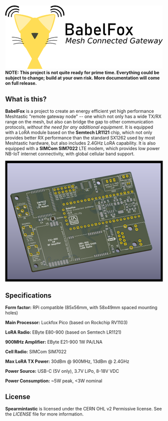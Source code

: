 ![BabelFox logo](logo/babelfox-text-sm.png)
**NOTE: This project is not quite ready for prime time. Everything could be subject to change; build at your own risk. More documentation will come on full release.**

## What is this?
**BabelFox** is a project to create an energy efficient yet high performance Meshtastic "remote gateway node" -- one which not only has a wide TX/RX range on the mesh, but also can bridge the gap to other communication protocols, *without the need for any additional equipment*. It is equipped with a LoRA module based on the **Semtech LR1121** chip, which not only provides better RX performance than the standard SX1262 used by most Meshtastic hardware, but also includes 2.4GHz LoRA capability. It is also equipped with a **SIMCom SIM7022** LTE modem, which provides low power NB-IoT internet connectivity, with global cellular band support.

![BabelFox board view](repo_assets/board_img.png)

## Specifications
**Form factor:** RPi compatible (85x56mm, with 58x49mm spaced mounting holes)

**Main Processor:** Luckfox Pico (based on Rockchip RV1103)

**LoRA Radio:** EByte E80-900 (based on Semtech LR1121)

**900MHz Amplifier:** EByte E21-900 1W PA/LNA

**Cell Radio:** SIMCom SIM7022

**Max LoRA TX Power:** 30dBm @ 900MHz, 13dBm @ 2.4GHz

**Power Source:** USB-C (5V only), 3.7V LiPo, 8-18V VDC

**Power Consumption:** ~5W peak, <3W nominal


## License

**Spearmintastic** is licensed under the CERN OHL v2 Permissive license. See the *LICENSE* file for more information.